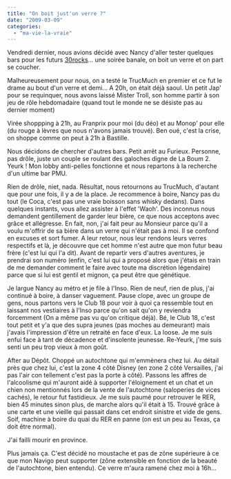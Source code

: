 ```yaml
---
title: "On boit just'un verre ?"
date: "2009-03-09"
categories: 
  - "ma-vie-la-vraie"
---
```


Vendredi dernier, nous avions décidé avec Nancy d'aller tester quelques bars pour les futurs [30rocks](http://www.facebook.com/events.php?ref=sb#/event.php?eid=61032648976)... une soirée banale, on boit un verre et on part se coucher.

Malheureusement pour nous, on a testé le TrucMuch en premier et ce fut le drame au bout d'un verre et demi... A 20h, on était déjà saoul. Un petit Jap' pour se requinquer, nous avons laissé Mister Troll, son homme partir à son jeu de rôle hebdomadaire (quand tout le monde ne se désiste pas au dernier moment)

Virée shoppping à 21h, au Franprix pour moi (du déo) et au Monop' pour elle (du rouge à lèvres que nous n'avons jamais trouvé). Ben oué, c'est la crise, on shoppe comme on peut à 21h à Bastille.

Nous décidons de chercher d'autres bars. Petit arrêt au Furieux. Personne, pas drôle, juste un couple se roulant des galoches digne de La Boum 2. Yeurk ! Mon lobby anti-pelles fonctionne et nous repartons à la recherche d'un ultime bar PMU.

Rien de drôle, niet, nada. Résultat, nous retournons au TrucMuch, d'autant que pour une fois, il y a de la place. Je recommence à boire, Nancy pas du tout (le Coca, c'est pas une vraie boisson sans whisky dedans). Dans quelques instants, vous allez assister à l'effet 'Waoh'. Des inconnus nous demandent gentillement de garder leur bière, ce que nous acceptons avec grâce et allégresse. En fait, non, j'ai fait peur au Monsieur parce qu'il a voulu m'offrir de sa bière dans un verre qui n'était pas à moi. Il se confond en excuses et sort fumer. A leur retour, nous leur rendons leurs verres respectifs et là, je découvre que cet homme n'est autre que mon futur beau frère (c'est lui qui l'a dit). Avant de repartir vers d'autres aventures, je prendrai son numéro (enfin, c'est lui qui a proposé alors que j'étais en train de me demander comment le faire avec toute ma discrétion légendaire) parce que si lui est gentil et mignon, ça peut être que génétique.

Je largue Nancy au métro et je file à l'Inso. Rien de neuf, rien de plus, j'ai continué à boire, à danser vaguement. Pause clope, avec un groupe de gens, nous partons vers le Club 18 pour voir à quoi ça ressemble tout en laissant nos vestiaires à l'Inso parce qu'on sait qu'on y reviendra forcemment (On a même pas vu qu'on critique déjà). Bé, le Club 18, c'est tout petit et y'a que des supra jeunes (pas moches au demeurant) mais j'avais l'impression d'être un retraité en face d'eux. La loose. Je me suis enfui face à tant de décadence et d'insolente jeunesse. Re-Yeurk, j'me suis senti un peu trop vieux à mon goût.

After au Dépôt. Choppé un autochtone qui m'emmènera chez lui. Au détail près que chez lui, c'est la zone 4 côté Disney (en zone 2 côté Versailles, j'ai pas l'air con tellement c'est pas la porte à côté). Passons les affres de l'alcoolisme qui m'auront aidé à supporter l'éloignement et un chat et un chien non mentionnés lors de la vente de l'autochtone (saloperies de vices cachés), le retour fut fastidieux. Je me suis paumé pour retrouver le RER,  bien 45 minutes sinon plus, de marche alors qu'il était à 15. Trouvé grâce à une carte et une vieille qui passait dans cet endroit sinistre et vide de gens. Soif, machine à boire du quai du RER en panne (on est un peu au Texas, ça doit être normal).

J'ai failli mourir en province.

Plus jamais ça. C'est décidé no moustache et pas de zône supérieure à ce que mon Navigo peut supporter (zône extensible en fonction de la beauté de l'autochtone, bien entendu). Ce verre m'aura ramené chez moi à 16h...
